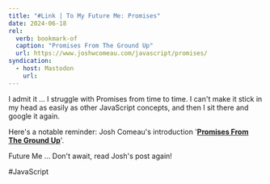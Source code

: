 ```yaml
---
title: "#Link | To My Future Me: Promises"
date: 2024-06-18
rel:
  verb: bookmark-of
  caption: "Promises From The Ground Up"
  url: https://www.joshwcomeau.com/javascript/promises/
syndication:
  - host: Mastodon
    url:
---
```

I admit it ... I struggle with Promises from time to time. I can't make it stick in my head as easily as other JavaScript concepts, and then I sit there and google it again.

Here's a notable reminder: Josh Comeau's introduction '**[Promises From The Ground Up](https://www.joshwcomeau.com/javascript/promises/)**'.

Future Me ... Don't await, read Josh's post again!

#JavaScript


